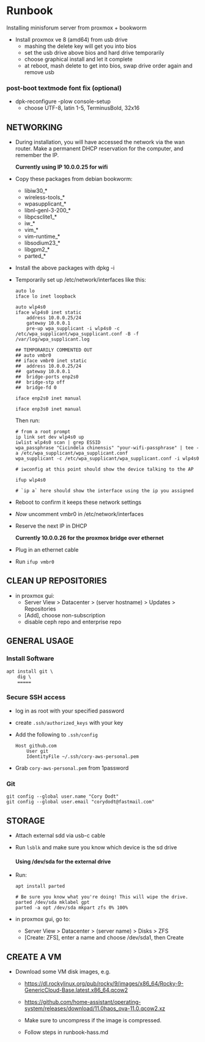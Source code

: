 # Runbook

Installing minisforum server from proxmox + bookworm

- Install proxmox ve 8 (amd64) from usb drive
    - mashing the delete key will get you into bios
    - set the usb drive above bios and hard drive temporarily
    - choose graphical install and let it complete
    - at reboot, mash delete to get into bios, swap drive order again and remove usb

### post-boot textmode font fix (optional)
- dpk-reconfigure -plow console-setup
    - choose UTF-8, latin 1-5, TerminusBold, 32x16

## NETWORKING

- During installation, you will have accessed the network via the wan router. Make a permanent DHCP reservation for the computer, and remember the IP.

    **Currently using IP 10.0.0.25 for wifi**

- Copy these packages from debian bookworm:
    - libiw30_*
    - wireless-tools_*
    - wpasupplicant_*
    - libnl-genl-3-200_*
    - libpcsclite1_*
    - iw_*
    - vim_*
    - vim-runtime_*
    - libsodium23_*
    - libgpm2_*
    - parted_*

- Install the above packages with dpkg -i

- Temporarily set up /etc/network/interfaces like this:

    ```
    auto lo
    iface lo inet loopback

    auto wlp4s0
    iface wlp4s0 inet static
        address 10.0.0.25/24
        gateway 10.0.0.1
        pre-up wpa_supplicant -i wlp4s0 -c /etc/wpa_supplicant/wpa_supplicant.conf -B -f /var/log/wpa_supplicant.log

    ## TEMPORARILY COMMENTED OUT
    ## auto vmbr0
    ## iface vmbr0 inet static
    ## 	address 10.0.0.25/24
    ## 	gateway 10.0.0.1
    ## 	bridge-ports enp2s0
    ## 	bridge-stp off
    ## 	bridge-fd 0

    iface enp2s0 inet manual

    iface enp3s0 inet manual
    ```

    Then run:
    ```
    # from a root prompt
    ip link set dev wlp4s0 up
    iwlist wlp4s0 scan | grep ESSID
    wpa_passphrase "Cicindela chinensis" "your-wifi-passphrase" | tee -a /etc/wpa_supplicant/wpa_supplicant.conf
    wpa_supplicant -c /etc/wpa_supplicant/wpa_supplicant.conf -i wlp4s0

    # iwconfig at this point should show the device talking to the AP

    ifup wlp4s0

    # `ip a` here should show the interface using the ip you assigned
    ```

- Reboot to confirm it keeps these network settings

- _Now_ uncomment vmbr0 in /etc/network/interfaces
- Reserve the next IP in DHCP

    **Currently 10.0.0.26 for the proxmox bridge over ethernet**

- Plug in an ethernet cable

- Run `ifup vmbr0`


## CLEAN UP REPOSITORIES

- in proxmox gui: 
    - Server View > Datacenter > (server hostname) > Updates > Repositories
    - [Add], choose non-subscription
    - disable ceph repo and enterprise repo


## GENERAL USAGE

### Install Software

```
apt install git \
    dig \
    =====
```

### Secure SSH access

- log in as root with your specified password
- create `.ssh/authorized_keys` with your key
- Add the following to `.ssh/config`

    ```
    Host github.com
        User git
        IdentityFile ~/.ssh/cory-aws-personal.pem
    ```

- Grab `cory-aws-personal.pem` from 1password

### Git

```
git config --global user.name "Cory Dodt"
git config --global user.email "corydodt@fastmail.com"
```

## STORAGE

- Attach external sdd via usb-c cable
- Run `lsblk` and make sure you know which device is the sd drive

    #### Using /dev/sda for the external drive

- Run:
    ```
    apt install parted

    # Be sure you know what you're doing! This will wipe the drive.
    parted /dev/sda mklabel gpt
    parted -a opt /dev/sda mkpart zfs 0% 100%
    ```

- in proxmox gui, go to:
    - Server View > Datacenter > (server name) > Disks > ZFS
    - [Create: ZFS], enter a name and choose /dev/sda1, then Create

## CREATE A VM

- Download some VM disk images, e.g.
    - https://dl.rockylinux.org/pub/rocky/9/images/x86_64/Rocky-9-GenericCloud-Base.latest.x86_64.qcow2
    - https://github.com/home-assistant/operating-system/releases/download/11.0haos_ova-11.0.qcow2.xz

    - Make sure to uncompress if the image is compressed.

    - Follow steps in runbook-hass.md
